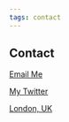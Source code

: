 ```yaml
---
tags: contact
---
```


## Contact

[Email Me](mailto:brad@nexusseven.com)

[ My Twitter](https://twitter.com/ArnstBrad)

[London, UK](https://goo.gl/maps/Gzuf7DiyDRaQmh8J8)